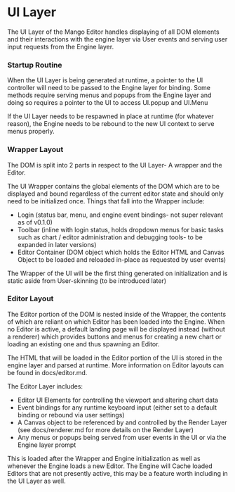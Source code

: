 # UI Layer

The UI Layer of the Mango Editor handles displaying of all DOM elements and their interactions with the engine layer via User events and serving user input requests from the Engine layer.

### Startup Routine

When the UI Layer is being generated at runtime, a pointer to the UI controller will need to be passed to the Engine layer for binding. Some methods require serving menus and popups from the Engine layer and doing so requires a pointer to the UI to access UI.popup and UI.Menu

If the UI Layer needs to be respawned in place at runtime (for whatever reason), the Engine needs to be rebound to the new UI context to serve menus properly.

### Wrapper Layout

The DOM is split into 2 parts in respect to the UI Layer- A wrapper and the Editor.

The UI Wrapper contains the global elements of the DOM which are to be displayed and bound regardless of the current editor state and should only need to be initialized once. Things that fall into the Wrapper include:
* Login (status bar, menu, and engine event bindings- not super relevant as of v0.1.0)
* Toolbar (inline with login status, holds dropdown menus for basic tasks such as chart / editor administration and debugging tools- to be expanded in later versions)
* Editor Container (DOM object which holds the Editor HTML and Canvas Object to be loaded and reloaded in-place as requested by user events)

The Wrapper of the UI will be the first thing generated on initialization and is static aside from User-skinning (to be introduced later)

### Editor Layout

The Editor portion of the DOM is nested inside of the Wrapper, the contents of which are reliant on which Editor has been loaded into the Engine. When no Editor is active, a default landing page will be displayed instead (without a renderer) which provides buttons and menus for creating a new chart or loading an existing one and thus spawning an Editor.

The HTML that will be loaded in the Editor portion of the UI is stored in the engine layer and parsed at runtime. More information on Editor layouts can be found in docs/editor.md.

The Editor Layer includes:
* Editor UI Elements for controlling the viewport and altering chart data
* Event bindings for any runtime keyboard input (either set to a default binding or rebound via user settings)
* A Canvas object to be referenced by and controlled by the Render Layer (see docs/renderer.md for more details on the Render Layer)
* Any menus or popups being served from user events in the UI or via the Engine layer prompt

This is loaded after the Wrapper and Engine initialization as well as whenever the Engine loads a new Editor. The Engine will Cache loaded Editors that are not presently active, this may be a feature worth including in the UI Layer as well.
